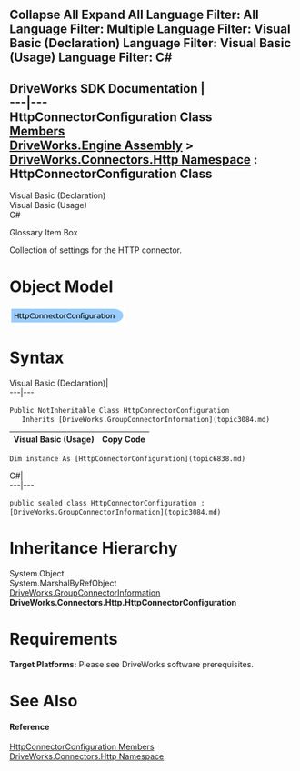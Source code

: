 Collapse All Expand All Language Filter: All  Language Filter: Multiple  Language Filter: Visual Basic (Declaration) Language Filter: Visual Basic (Usage) Language Filter: C#  
---  
DriveWorks SDK Documentation  |   
---|---  
HttpConnectorConfiguration Class   
[Members](topic6839.md)   
[DriveWorks.Engine Assembly](topic2156.md) > [DriveWorks.Connectors.Http Namespace](topic6836.md) : HttpConnectorConfiguration Class  
---  
  
Visual Basic (Declaration)    
Visual Basic (Usage)    
C# 

Glossary Item Box

Collection of settings for the HTTP connector. 

# Object Model

![](dotnetdiagramimages/image361.png)

# Syntax

Visual Basic (Declaration)|   
---|---  
      
    
    Public NotInheritable Class HttpConnectorConfiguration 
       Inherits [DriveWorks.GroupConnectorInformation](topic3084.md)  
  
Visual Basic (Usage)| Copy Code  
---|---  
      
    
    Dim instance As [HttpConnectorConfiguration](topic6838.md)  
  
C#|   
---|---  
      
    
    public sealed class HttpConnectorConfiguration : [DriveWorks.GroupConnectorInformation](topic3084.md)   
  
# Inheritance Hierarchy

System.Object  
System.MarshalByRefObject  
[DriveWorks.GroupConnectorInformation](topic3084.md)  
**DriveWorks.Connectors.Http.HttpConnectorConfiguration**  


# Requirements

**Target Platforms:** Please see DriveWorks software prerequisites.

# See Also

#### Reference

[HttpConnectorConfiguration Members](topic6839.md)   
[DriveWorks.Connectors.Http Namespace](topic6836.md)


